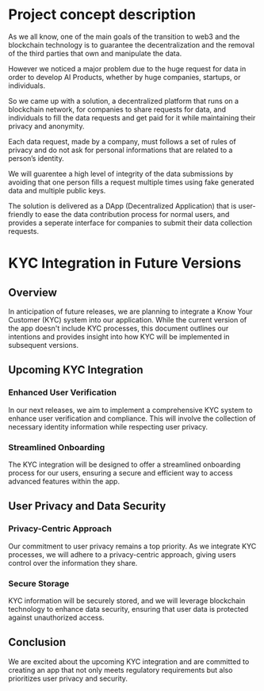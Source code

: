 # Project concept description

As we all know, one of the main goals of the transition to web3 and the blockchain technology is to
guarantee the decentralization and the removal of the third parties that own and manipulate the data.

However we noticed a major problem due to the huge request for data in order to develop AI Products,
whether by huge companies, startups, or individuals.

So we came up with a solution, a decentralized platform that runs on a blockchain network, for
companies to share requests for data, and individuals to fill the data requests and get paid for it while
maintaining their privacy and anonymity.

Each data request, made by a company, must follows a set of rules of privacy and do not ask for
personal informations that are related to a person’s identity.

We will guarentee a high level of integrity of the data submissions by avoiding that one person fills a
request multiple times using fake generated data and multiple public keys.

The solution is delivered as a DApp (Decentralized Application) that is user-friendly to ease the data
contribution process for normal users, and provides a seperate interface for companies to submit their
data collection requests.

# KYC Integration in Future Versions

## Overview

In anticipation of future releases, we are planning to integrate a Know Your Customer (KYC) system into our application. While the current version of the app doesn't include KYC processes, this document outlines our intentions and provides insight into how KYC will be implemented in subsequent versions.

## Upcoming KYC Integration

### Enhanced User Verification

In our next releases, we aim to implement a comprehensive KYC system to enhance user verification and compliance. This will involve the collection of necessary identity information while respecting user privacy.

### Streamlined Onboarding

The KYC integration will be designed to offer a streamlined onboarding process for our users, ensuring a secure and efficient way to access advanced features within the app.

## User Privacy and Data Security

### Privacy-Centric Approach

Our commitment to user privacy remains a top priority. As we integrate KYC processes, we will adhere to a privacy-centric approach, giving users control over the information they share.

### Secure Storage

KYC information will be securely stored, and we will leverage blockchain technology to enhance data security, ensuring that user data is protected against unauthorized access.




## Conclusion

We are excited about the upcoming KYC integration and are committed to creating an app that not only meets regulatory requirements but also prioritizes user privacy and security. 
